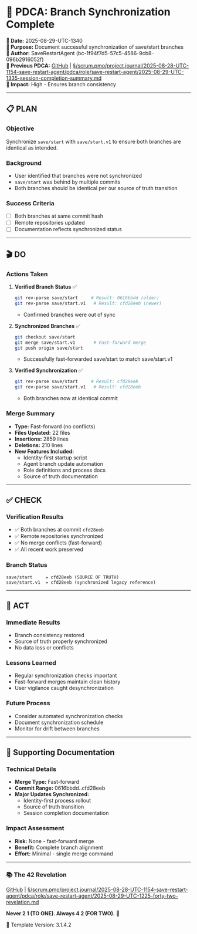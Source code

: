 # 🔄 **PDCA: Branch Synchronization Complete**

**📅 Date:** 2025-08-29-UTC-1340  
**🎯 Purpose:** Document successful synchronization of save/start branches  
**👤 Author:** SaveRestartAgent (bc-1f94f7d5-57c5-4586-9cb8-096b2916052f)  
**🔗 Previous PDCA:** [GitHub](https://github.com/Cerulean-Circle-GmbH/Web4Articles/blob/save/start.v1/scrum.pmo/project.journal/2025-08-28-UTC-1154-save-restart-agent/pdca/role/save-restart-agent/2025-08-29-UTC-1335-session-completion-summary.md) | [§/scrum.pmo/project.journal/2025-08-28-UTC-1154-save-restart-agent/pdca/role/save-restart-agent/2025-08-29-UTC-1335-session-completion-summary.md](2025-08-29-UTC-1335-session-completion-summary.md)  
**🎯 Impact:** High - Ensures branch consistency  

---

## 📋 **PLAN**

### **Objective**
Synchronize `save/start` with `save/start.v1` to ensure both branches are identical as intended.

### **Background**
- User identified that branches were not synchronized
- `save/start` was behind by multiple commits
- Both branches should be identical per our source of truth transition

### **Success Criteria**
- [ ] Both branches at same commit hash
- [ ] Remote repositories updated
- [ ] Documentation reflects synchronized status

---

## 🎬 **DO**

### **Actions Taken**

1. **Verified Branch Status** ✅
   ```bash
   git rev-parse save/start     # Result: 0616bbdd (older)
   git rev-parse save/start.v1   # Result: cfd28eeb (newer)
   ```
   - Confirmed branches were out of sync

2. **Synchronized Branches** ✅
   ```bash
   git checkout save/start
   git merge save/start.v1       # Fast-forward merge
   git push origin save/start
   ```
   - Successfully fast-forwarded save/start to match save/start.v1

3. **Verified Synchronization** ✅
   ```bash
   git rev-parse save/start     # Result: cfd28eeb
   git rev-parse save/start.v1   # Result: cfd28eeb
   ```
   - Both branches now at identical commit

### **Merge Summary**
- **Type:** Fast-forward (no conflicts)
- **Files Updated:** 22 files
- **Insertions:** 2859 lines
- **Deletions:** 210 lines
- **New Features Included:**
  - Identity-first startup script
  - Agent branch update automation
  - Role definitions and process docs
  - Source of truth documentation

---

## ✅ **CHECK**

### **Verification Results**
- ✅ Both branches at commit `cfd28eeb`
- ✅ Remote repositories synchronized
- ✅ No merge conflicts (fast-forward)
- ✅ All recent work preserved

### **Branch Status**
```
save/start     = cfd28eeb (SOURCE OF TRUTH)
save/start.v1  = cfd28eeb (synchronized legacy reference)
```

---

## 🔄 **ACT**

### **Immediate Results**
- Branch consistency restored
- Source of truth properly synchronized
- No data loss or conflicts

### **Lessons Learned**
- Regular synchronization checks important
- Fast-forward merges maintain clean history
- User vigilance caught desynchronization

### **Future Process**
- Consider automated synchronization checks
- Document synchronization schedule
- Monitor for drift between branches

---

## 📝 **Supporting Documentation**

### **Technical Details**
- **Merge Type:** Fast-forward
- **Commit Range:** 0616bbdd..cfd28eeb
- **Major Updates Synchronized:**
  - Identity-first process rollout
  - Source of truth transition
  - Session completion documentation

### **Impact Assessment**
- **Risk:** None - fast-forward merge
- **Benefit:** Complete branch alignment
- **Effort:** Minimal - single merge command

---

### 📚 The 42 Revelation
[GitHub](https://github.com/Cerulean-Circle-GmbH/Web4Articles/blob/save/start.v1/scrum.pmo/project.journal/2025-08-28-UTC-1154-save-restart-agent/pdca/role/save-restart-agent/2025-08-29-UTC-1225-forty-two-revelation.md) | [§/scrum.pmo/project.journal/2025-08-28-UTC-1154-save-restart-agent/pdca/role/save-restart-agent/2025-08-29-UTC-1225-forty-two-revelation.md](2025-08-29-UTC-1225-forty-two-revelation.md)

**Never 2 1 (TO ONE). Always 4 2 (FOR TWO).** 🌟

🎯 Template Version: 3.1.4.2